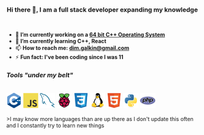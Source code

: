 <h3 align="center">Hi there 👋, I am a full stack developer expanding my knowledge</h3><br>


- 🔭 **I’m currently working on a <a href = "https://github.com/OSDEV-PROJECT">64 bit C++ Operating System**</a>
- 🌱 **I’m currently learning C++, React**
- 📫 **How to reach me: dim.galkin@gmail.com**
- ⚡ **Fun fact: I've been coding since I was 11**

<h3 align = "left"><i>Tools "under my belt"</i><br><br>
  <p>
<img width = 40 height = 40 src = "https://github.com/devicons/devicon/blob/master/icons/cplusplus/cplusplus-original.svg">
<img width = 40 height = 40 src = "https://github.com/devicons/devicon/blob/master/icons/javascript/javascript-original.svg">
<img width = 40 height = 40 src = "https://github.com/devicons/devicon/blob/master/icons/mysql/mysql-original.svg">
<img width = 40 height = 40 src = "https://github.com/devicons/devicon/blob/master/icons/raspberrypi/raspberrypi-original.svg">
<img width = 40 height = 40 src = "https://github.com/devicons/devicon/blob/master/icons/css3/css3-original.svg">
<img width = 40 height = 40 src = "https://github.com/devicons/devicon/blob/master/icons/linux/linux-original.svg">
<img width = 40 height = 40 src = "https://github.com/devicons/devicon/blob/master/icons/html5/html5-original.svg">
<img width = 40 height = 40 src = "https://github.com/devicons/devicon/blob/master/icons/python/python-original.svg">
<img width = 40 height = 40 src = "https://github.com/devicons/devicon/blob/master/icons/php/php-original.svg">
  </p>
  </h3>
  >I may know more languages than are up there as I don't update this often and I constantly try to learn new things
